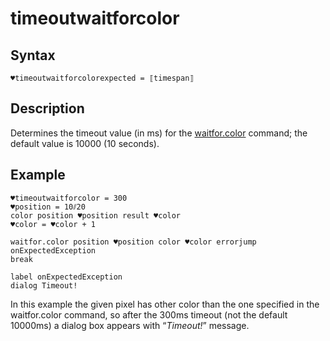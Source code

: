 # timeoutwaitforcolor

## Syntax

```G1ANT
♥timeoutwaitforcolorexpected = ⟦timespan⟧
```

## Description

Determines the timeout value (in ms) for the [waitfor.color](G1ANT.Language/G1ANT.Addon.Core/Commands/WaitforColorCommand.cs) command; the default value is 10000 (10 seconds).

## Example

```G1ANT
♥timeoutwaitforcolor = 300
♥position = 10⫽20
color position ♥position result ♥color
♥color = ♥color + 1

waitfor.color position ♥position color ♥color errorjump onExpectedException
break

label onExpectedException
dialog Timeout!
```

In this example the given pixel has other color than the one specified in the waitfor.color command, so after the 300ms timeout (not the default 10000ms) a dialog box appears with “*Timeout!*” message.

